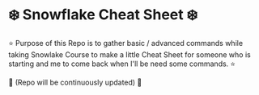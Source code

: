 # ❄️ Snowflake Cheat Sheet ❄️

⭐ Purpose of this Repo is to gather basic / advanced commands while taking Snowlake Course to make a little Cheat Sheet for someone who is starting and me to come back when I'll be need some commands. ⭐

📝 (Repo will be continuously updated) 📝
